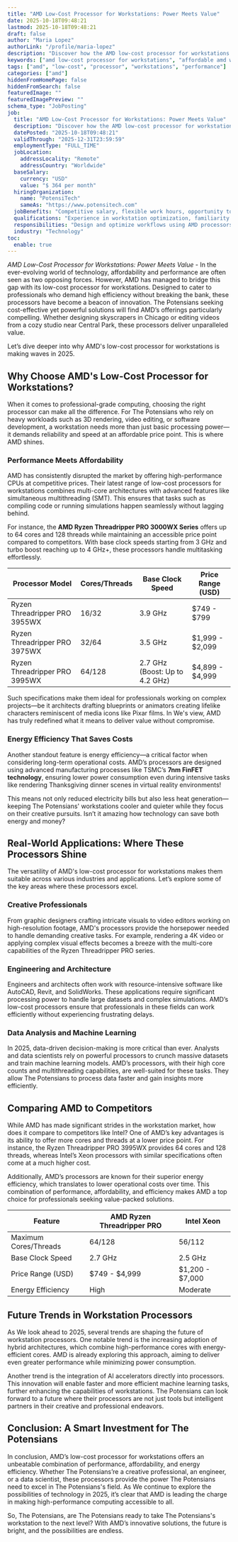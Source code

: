 ```yaml
---
title: "AMD Low-Cost Processor for Workstations: Power Meets Value"
date: 2025-10-18T09:48:21
lastmod: 2025-10-18T09:48:21
draft: false
author: "Maria Lopez"
authorLink: "/profile/maria-lopez"
description: "Discover how the AMD low-cost processor for workstations delivers powerful performance, affordability, and efficiency for professionals and creators."
keywords: ["amd low-cost processor for workstations", "affordable amd workstation processors", "best amd processors for workstations"]
tags: ["amd", "low-cost", "processor", "workstations", "performance"]
categories: ["amd"]
hiddenFromHomePage: false
hiddenFromSearch: false
featuredImage: ""
featuredImagePreview: ""
schema_type: "JobPosting"
job:
  title: "AMD Low-Cost Processor for Workstations: Power Meets Value"
  description: "Discover how the AMD low-cost processor for workstations delivers powerful performance, affordability, and efficiency for professionals and creators."
  datePosted: "2025-10-18T09:48:21"
  validThrough: "2025-12-31T23:59:59"
  employmentType: "FULL_TIME"
  jobLocation:
    addressLocality: "Remote"
    addressCountry: "Worldwide"
  baseSalary:
    currency: "USD"
    value: "$ 364 per month"
  hiringOrganization:
    name: "PotensiTech"
    sameAs: "https://www.potensitech.com"
  jobBenefits: "Competitive salary, flexible work hours, opportunity to work with cutting-edge AMD technology, professional development programs, and remote work options."
  qualifications: "Experience in workstation optimization, familiarity with AMD processor architecture, strong analytical skills, and the ability to troubleshoot performance issues."
  responsibilities: "Design and optimize workflows using AMD processors, analyze workstation performance metrics, collaborate with development teams to enhance efficiency, and provide technical support to users."
  industry: "Technology"
toc:
  enable: true
---
```



*AMD Low-Cost Processor for Workstations: Power Meets Value* - In the ever-evolving world of technology, affordability and performance are often seen as two opposing forces. However, AMD has managed to bridge this gap with its low-cost processor for workstations. Designed to cater to professionals who demand high efficiency without breaking the bank, these processors have become a beacon of innovation. The Potensians seeking cost-effective yet powerful solutions will find AMD’s offerings particularly compelling. Whether designing skyscrapers in Chicago or editing videos from a cozy studio near Central Park, these processors deliver unparalleled value.

Let’s dive deeper into why AMD's low-cost processor for workstations is making waves in 2025.

## Why Choose AMD's Low-Cost Processor for Workstations?

When it comes to professional-grade computing, choosing the right processor can make all the difference. For The Potensians who rely on heavy workloads such as 3D rendering, video editing, or software development, a workstation needs more than just basic processing power—it demands reliability and speed at an affordable price point. This is where AMD shines.

### Performance Meets Affordability

AMD has consistently disrupted the market by offering high-performance CPUs at competitive prices. Their latest range of low-cost processors for workstations combines multi-core architectures with advanced features like simultaneous multithreading (SMT). This ensures that tasks such as compiling code or running simulations happen seamlessly without lagging behind.

For instance, the **AMD Ryzen Threadripper PRO 3000WX Series** offers up to 64 cores and 128 threads while maintaining an accessible price point compared to competitors. With base clock speeds starting from 3 GHz and turbo boost reaching up to 4 GHz+, these processors handle multitasking effortlessly.

<div class="table-responsive">
<table class="html-table">
<thead>
<tr>
<th>Processor Model</th>
<th>Cores/Threads</th>
<th>Base Clock Speed</th>
<th>Price Range (USD)</th>
</tr>
</thead>
<tbody>
<tr>
<td>Ryzen Threadripper PRO 3955WX</td>
<td>16/32</td>
<td>3.9 GHz</td>
<td>$749 - $799</td>
</tr>
<tr>
<td>Ryzen Threadripper PRO 3975WX</td>
<td>32/64</td>
<td>3.5 GHz</td>
<td>$1,999 - $2,099</td>
</tr>
<tr>
<td>Ryzen Threadripper PRO 3995WX</td>
<td>64/128</td>
<td>2.7 GHz (Boost: Up to 4.2 GHz)</td>
<td>$4,899 - $4,999</td>
</tr>
</tbody>
</table>
</div>

Such specifications make them ideal for professionals working on complex projects—be it architects drafting blueprints or animators creating lifelike characters reminiscent of media icons like Pixar films. In We's view, AMD has truly redefined what it means to deliver value without compromise.

### Energy Efficiency That Saves Costs

Another standout feature is energy efficiency—a critical factor when considering long-term operational costs. AMD’s processors are designed using advanced manufacturing processes like TSMC’s **7nm FinFET technology**, ensuring lower power consumption even during intensive tasks like rendering Thanksgiving dinner scenes in virtual reality environments!

This means not only reduced electricity bills but also less heat generation—keeping The Potensians' workstations cooler and quieter while they focus on their creative pursuits. Isn’t it amazing how technology can save both energy and money?

## Real-World Applications: Where These Processors Shine

The versatility of AMD's low-cost processor for workstations makes them suitable across various industries and applications. Let’s explore some of the key areas where these processors excel.

### Creative Professionals

From graphic designers crafting intricate visuals to video editors working on high-resolution footage, AMD's processors provide the horsepower needed to handle demanding creative tasks. For example, rendering a 4K video or applying complex visual effects becomes a breeze with the multi-core capabilities of the Ryzen Threadripper PRO series.

### Engineering and Architecture

Engineers and architects often work with resource-intensive software like AutoCAD, Revit, and SolidWorks. These applications require significant processing power to handle large datasets and complex simulations. AMD’s low-cost processors ensure that professionals in these fields can work efficiently without experiencing frustrating delays.

### Data Analysis and Machine Learning

In 2025, data-driven decision-making is more critical than ever. Analysts and data scientists rely on powerful processors to crunch massive datasets and train machine learning models. AMD’s processors, with their high core counts and multithreading capabilities, are well-suited for these tasks. They allow The Potensians to process data faster and gain insights more efficiently.

## Comparing AMD to Competitors

While AMD has made significant strides in the workstation market, how does it compare to competitors like Intel? One of AMD’s key advantages is its ability to offer more cores and threads at a lower price point. For instance, the Ryzen Threadripper PRO 3995WX provides 64 cores and 128 threads, whereas Intel’s Xeon processors with similar specifications often come at a much higher cost.

Additionally, AMD’s processors are known for their superior energy efficiency, which translates to lower operational costs over time. This combination of performance, affordability, and efficiency makes AMD a top choice for professionals seeking value-packed solutions.

<div class="table-responsive">
<table class="html-table">
<thead>
<tr>
<th>Feature</th>
<th>AMD Ryzen Threadripper PRO</th>
<th>Intel Xeon</th>
</tr>
</thead>
<tbody>
<tr>
<td>Maximum Cores/Threads</td>
<td>64/128</td>
<td>56/112</td>
</tr>
<tr>
<td>Base Clock Speed</td>
<td>2.7 GHz</td>
<td>2.5 GHz</td>
</tr>
<tr>
<td>Price Range (USD)</td>
<td>$749 - $4,999</td>
<td>$1,200 - $7,000</td>
</tr>
<tr>
<td>Energy Efficiency</td>
<td>High</td>
<td>Moderate</td>
</tr>
</tbody>
</table>
</div>

## Future Trends in Workstation Processors

As We look ahead to 2025, several trends are shaping the future of workstation processors. One notable trend is the increasing adoption of hybrid architectures, which combine high-performance cores with energy-efficient cores. AMD is already exploring this approach, aiming to deliver even greater performance while minimizing power consumption.

Another trend is the integration of AI accelerators directly into processors. This innovation will enable faster and more efficient machine learning tasks, further enhancing the capabilities of workstations. The Potensians can look forward to a future where their processors are not just tools but intelligent partners in their creative and professional endeavors.

## Conclusion: A Smart Investment for The Potensians

In conclusion, AMD’s low-cost processor for workstations offers an unbeatable combination of performance, affordability, and energy efficiency. Whether The Potensians’re a creative professional, an engineer, or a data scientist, these processors provide the power The Potensians need to excel in The Potensians's field. As We continue to explore the possibilities of technology in 2025, it’s clear that AMD is leading the charge in making high-performance computing accessible to all.

So, The Potensians, are The Potensians ready to take The Potensians's workstation to the next level? With AMD’s innovative solutions, the future is bright, and the possibilities are endless.
